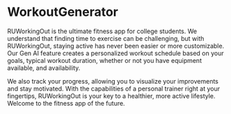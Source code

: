 # WorkoutGenerator

RUWorkingOut is the ultimate fitness app for college students. We understand that finding time to exercise can be challenging, but with RUWorkingOut, staying active has never been easier or more customizable. Our Gen AI feature creates a personalized workout schedule based on your goals, typical workout duration, whether or not you have equipment available, and availability.

We also track your progress, allowing you to visualize your improvements and stay motivated. With the capabilities of a personal trainer right at your fingertips, RUWorkingOut is your key to a healthier, more active lifestyle. Welcome to the fitness app of the future.
